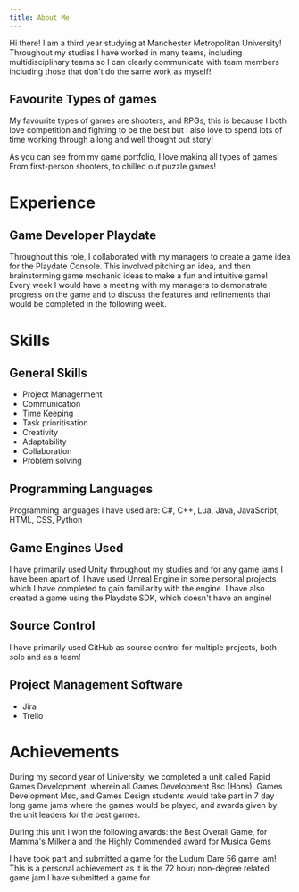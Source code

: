 ```yaml
---
title: About Me
---
```


Hi there! I am a third year studying at Manchester Metropolitan University!
Throughout my studies I have worked in many teams, including multidisciplinary teams so I can clearly communicate with team members including those that don't do the same work as myself!

## Favourite Types of games

My favourite types of games are shooters, and RPGs, this is because I both love competition and fighting to be the best but I also love to spend lots of time working through a long and well thought out story!

As you can see from my game portfolio, I love making all types of games! From first-person shooters, to chilled out puzzle games!

# Experience

## Game Developer Playdate

Throughout this role, I collaborated with my managers to create a game idea for the Playdate Console. This involved pitching an idea, and then brainstorming game mechanic ideas to make a fun and intuitive game!
Every week I would have a meeting with my managers to demonstrate progress on the game and to discuss the features and refinements that would be completed in the following week.

# Skills

## General Skills

- Project Managerment
- Communication
- Time Keeping
- Task prioritisation
- Creativity
- Adaptability
- Collaboration
- Problem solving

## Programming Languages

Programming languages I have used are: C#, C++, Lua, Java, JavaScript, HTML, CSS, Python

## Game Engines Used

I have primarily used Unity throughout my studies and for any game jams I have been apart of.
I have used Unreal Engine in some personal projects which I have completed to gain familiarity with the engine.
I have also created a game using the Playdate SDK, which doesn't have an engine! <!-- add fire team link -->

## Source Control

I have primarily used GitHub as source control for multiple projects, both solo and as a team!

## Project Management Software

- Jira
- Trello

# Achievements

During my second year of University, we completed a unit called Rapid Games Development, wherein all Games Development Bsc (Hons), Games Development Msc, and Games Design students would take part in 7 day long game jams where the games would be played, and awards given by the unit leaders for the best games. 

During this unit I won the following awards:
the Best Overall Game, for Mamma's Milkeria <!-- link it -->
and the Highly Commended award for Musica Gems  <!-- link it -->

I have took part and submitted a game<!-- link bacteria busters--> for the Ludum Dare 56 game jam! This is a personal achievement as it is the 72 hour/ non-degree related game jam I have submitted a game for





